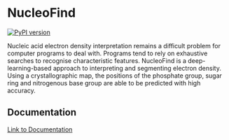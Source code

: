 # NucleoFind

[![PyPI version](https://badge.fury.io/py/nucleofind.svg)](https://badge.fury.io/py/nucleofind)

Nucleic acid electron density interpretation remains a difficult problem for computer programs to deal with. Programs tend to rely on exhaustive searches to recognise characteristic features. NucleoFind is a deep-learning-based approach to interpreting and segmenting electron density. Using a crystallographic map, the positions of the phosphate group, sugar ring and nitrogenous base group are able to be predicted with high accuracy. 

## Documentation
[Link to Documentation](https://dialpuri.github.io/NucleoFind/about-nucleofind.html)
